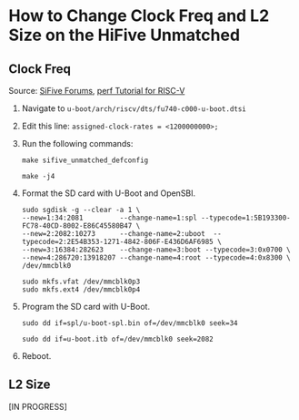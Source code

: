 # How to Change Clock Freq and L2 Size on the HiFive Unmatched

## Clock Freq

Source: [SiFive Forums](https://forums.sifive.com/t/setting-the-clock-to-1-2-ghz-for-ubuntu-21-04/4763), [perf Tutorial for RISC-V](https://arch.cs.ucdavis.edu/blog/2022-09-15-perf-hifive)

1. Navigate to `u-boot/arch/riscv/dts/fu740-c000-u-boot.dtsi`

2. Edit this line: `assigned-clock-rates = <1200000000>;`

3. Run the following commands:

    ``` shell
    make sifive_unmatched_defconfig

    make -j4
    ```

4. Format the SD card with U-Boot and OpenSBI.

    ``` shell
    sudo sgdisk -g --clear -a 1 \
    --new=1:34:2081         --change-name=1:spl --typecode=1:5B193300-FC78-40CD-8002-E86C45580B47 \
    --new=2:2082:10273      --change-name=2:uboot  --typecode=2:2E54B353-1271-4842-806F-E436D6AF6985 \
    --new=3:16384:282623    --change-name=3:boot --typecode=3:0x0700 \
    --new=4:286720:13918207 --change-name=4:root --typecode=4:0x8300 \
    /dev/mmcblk0

    sudo mkfs.vfat /dev/mmcblk0p3
    sudo mkfs.ext4 /dev/mmcblk0p4
    ```

5. Program the SD card with U-Boot.

    ``` shell
    sudo dd if=spl/u-boot-spl.bin of=/dev/mmcblk0 seek=34

    sudo dd if=u-boot.itb of=/dev/mmcblk0 seek=2082
    ```

6. Reboot.

## L2 Size

[IN PROGRESS]
